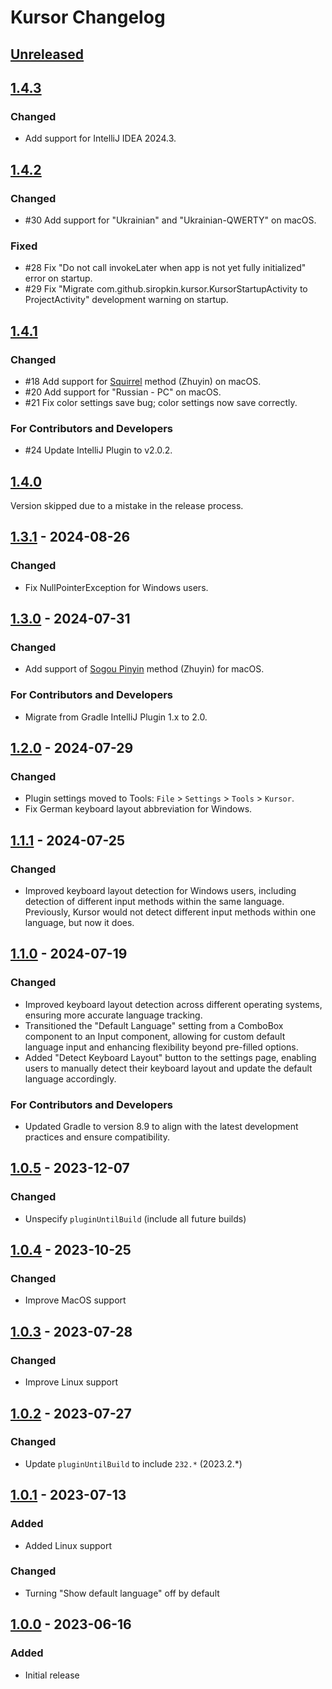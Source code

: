 # Kursor Changelog

## [Unreleased]

## [1.4.3]

### Changed

- Add support for IntelliJ IDEA 2024.3.

## [1.4.2]

### Changed

- #30 Add support for "Ukrainian" and "Ukrainian-QWERTY" on macOS.

### Fixed

- #28 Fix "Do not call invokeLater when app is not yet fully initialized" error on startup.
- #29 Fix "Migrate com.github.siropkin.kursor.KursorStartupActivity to ProjectActivity" development warning on startup.

## [1.4.1]

### Changed

- #18 Add support for [Squirrel](https://rime.im) method (Zhuyin) on macOS.
- #20 Add support for "Russian - PC" on macOS.
- #21 Fix color settings save bug; color settings now save correctly.

### For Contributors and Developers

- #24 Update IntelliJ Plugin to v2.0.2.

## [1.4.0]

Version skipped due to a mistake in the release process.

## [1.3.1] - 2024-08-26

### Changed

- Fix NullPointerException for Windows users.

## [1.3.0] - 2024-07-31

### Changed

- Add support of [Sogou Pinyin](https://pinyin.sogou.com/mac) method (Zhuyin) for macOS.

### For Contributors and Developers

- Migrate from Gradle IntelliJ Plugin 1.x to 2.0.

## [1.2.0] - 2024-07-29

### Changed

- Plugin settings moved to Tools: `File` > `Settings` > `Tools` > `Kursor`.
- Fix German keyboard layout abbreviation for Windows.

## [1.1.1] - 2024-07-25

### Changed

- Improved keyboard layout detection for Windows users, including detection of different input methods within the same language. Previously, Kursor would not detect different input methods within one language, but now it does.

## [1.1.0] - 2024-07-19

### Changed

- Improved keyboard layout detection across different operating systems, ensuring more accurate language tracking.
- Transitioned the "Default Language" setting from a ComboBox component to an Input component, allowing for custom default language input and enhancing flexibility beyond pre-filled options.
- Added "Detect Keyboard Layout" button to the settings page, enabling users to manually detect their keyboard layout and update the default language accordingly.

### For Contributors and Developers

- Updated Gradle to version 8.9 to align with the latest development practices and ensure compatibility.

## [1.0.5] - 2023-12-07

### Changed

- Unspecify `pluginUntilBuild` (include all future builds)

## [1.0.4] - 2023-10-25

### Changed

- Improve MacOS support

## [1.0.3] - 2023-07-28

### Changed

- Improve Linux support

## [1.0.2] - 2023-07-27

### Changed

- Update `pluginUntilBuild` to include `232.*` (2023.2.*)

## [1.0.1] - 2023-07-13

### Added

- Added Linux support

### Changed

- Turning "Show default language" off by default

## [1.0.0] - 2023-06-16

### Added

- Initial release

[Unreleased]: https://github.com/siropkin/kursor/compare/v1.4.3...HEAD
[1.4.3]: https://github.com/siropkin/kursor/compare/v1.4.2...v1.4.3
[1.4.2]: https://github.com/siropkin/kursor/compare/v1.4.1...v1.4.2
[1.4.1]: https://github.com/siropkin/kursor/compare/v1.4.0...v1.4.1
[1.4.0]: https://github.com/siropkin/kursor/compare/v1.3.1...v1.4.0
[1.3.1]: https://github.com/siropkin/kursor/compare/v1.3.0...v1.3.1
[1.3.0]: https://github.com/siropkin/kursor/compare/v1.2.0...v1.3.0
[1.2.0]: https://github.com/siropkin/kursor/compare/v1.1.1...v1.2.0
[1.1.1]: https://github.com/siropkin/kursor/compare/v1.1.0...v1.1.1
[1.1.0]: https://github.com/siropkin/kursor/compare/v1.0.5...v1.1.0
[1.0.5]: https://github.com/siropkin/kursor/compare/v1.0.4...v1.0.5
[1.0.4]: https://github.com/siropkin/kursor/compare/v1.0.3...v1.0.4
[1.0.3]: https://github.com/siropkin/kursor/compare/v1.0.2...v1.0.3
[1.0.2]: https://github.com/siropkin/kursor/compare/v1.0.1...v1.0.2
[1.0.1]: https://github.com/siropkin/kursor/compare/v1.0.0...v1.0.1
[1.0.0]: https://github.com/siropkin/kursor/commits/v1.0.0
